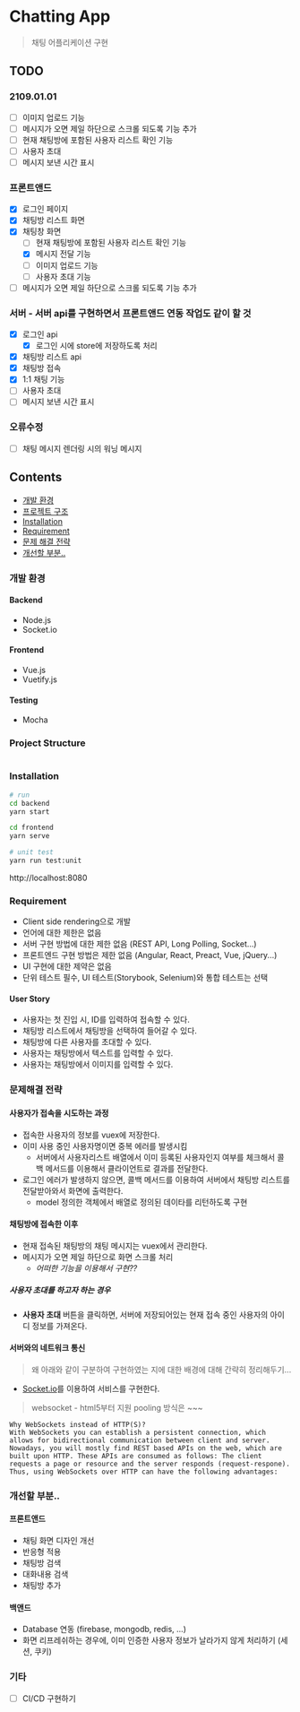 # Chatting App
> 채팅 어플리케이션 구현

## TODO

### 2109.01.01
- [ ] 이미지 업로드 기능
- [ ] 메시지가 오면 제일 하단으로 스크롤 되도록 기능 추가
- [ ] 현재 채팅방에 포함된 사용자 리스트 확인 기능
- [ ] 사용자 초대
- [ ] 메시지 보낸 시간 표시

### 프론트앤드

- [x] 로그인 페이지
- [x] 채팅방 리스트 화면
- [x] 채팅창 화면
  - [ ] 현재 채팅방에 포함된 사용자 리스트 확인 기능
  - [x] 메시지 전달 기능
  - [ ] 이미지 업로드 기능
  - [ ] 사용자 초대 기능
- [ ] 메시지가 오면 제일 하단으로 스크롤 되도록 기능 추가

### 서버 - 서버 api를 구현하면서 프론트앤드 연동 작업도 같이 할 것

- [x] 로그인 api
    - [x] 로그인 시에 store에 저장하도록 처리
- [x] 채팅방 리스트 api
- [x] 채팅방 접속
- [x] 1:1 채팅 기능
- [ ] 사용자 초대
- [ ] 메시지 보낸 시간 표시

### 오류수정
- [ ] 채팅 메시지 렌더링 시의 워닝 메시지

## Contents

- [개발 환경](#configuration)
- [프로젝트 구조](#structure)
- [Installation](#installation)
- [Requirement](#requirement)
- [문제 해결 전략](#solution)
- [개선할 부분..](#more)

### 개발 환경 <a id="configuration"></a>

#### Backend

- Node.js
- Socket.io

#### Frontend

- Vue.js
- Vuetify.js

#### Testing

- Mocha

### Project Structure <a id="structure"></a>

```bash
```

### Installation <a id="installation"></a>

```bash
# run
cd backend
yarn start

cd frontend
yarn serve

# unit test
yarn run test:unit
```

http://localhost:8080

### Requirement <a id="requirement"></a>

- Client side rendering으로 개발
- 언어에 대한 제한은 없음
- 서버 구현 방법에 대한 제한 없음 (REST API, Long Polling, Socket...)
- 프론트엔드 구현 방법은 제한 없음 (Angular, React, Preact, Vue, jQuery...)
- UI 구현에 대한 제약은 없음
- 단위 테스트 필수, UI 테스트(Storybook, Selenium)와 통합 테스트는 선택

#### User Story

- 사용자는 첫 진입 시, ID를 입력하여 접속할 수 있다.
- 채팅방 리스트에서 채팅방을 선택하여 들어갈 수 있다.
- 채팅방에 다른 사용자를 초대할 수 있다.
- 사용자는 채팅방에서 텍스트를 입력할 수 있다.
- 사용자는 채팅방에서 이미지를 입력할 수 있다.

### 문제해결 전략 <a id="solution"></a>

#### 사용자가 접속을 시도하는 과정

- 접속한 사용자의 정보를 vuex에 저장한다.
- 이미 사용 중인 사용자명이면 중복 에러를 발생시킴
  - 서버에서 사용자리스트 배열에서 이미 등록된 사용자인지 여부를 체크해서 콜백 메서드를 이용해서 클라이언트로 결과를 전달한다.
- 로그인 에러가 발생하지 않으면, 콜백 메서드를 이용하여 서버에서 채팅방 리스트를 전달받아와서 화면에 출력한다.
  - model 정의한 객체에서 배열로 정의된 데이타를 리턴하도록 구현

#### 채팅방에 접속한 이후

- 현재 접속된 채팅방의 채팅 메시지는 vuex에서 관리한다.
- 메시지가 오면 제일 하단으로 화면 스크롤 처리
  - *어떠한 기능을 이용해서 구현??*

##### 사용자 초대를 하고자 하는 경우

- **사용자 초대** 버튼을 클릭하면, 서버에 저장되어있는 현재 접속 중인 사용자의 아이디 정보를 가져온다.


#### 서버와의 네트워크 통신

> 왜 아래와 같이 구분하여 구현하였는 지에 대한 배경에 대해 간략히 정리해두기...

- [Socket.io](https://socket.io/)를 이용하여 서비스를 구현한다.

> websocket - html5부터 지원
> pooling 방식은 ~~~

```
Why WebSockets instead of HTTP(S)?
With WebSockets you can establish a persistent connection, which allows for bidirectional communication between client and server. Nowadays, you will mostly find REST based APIs on the web, which are built upon HTTP. These APIs are consumed as follows: The client requests a page or resource and the server responds (request-respone). Thus, using WebSockets over HTTP can have the following advantages:
```


### 개선할 부분.. <a id="more"></a>

#### 프론트앤드

- 채팅 화면 디자인 개선
- 반응형 적용
- 채팅방 검색
- 대화내용 검색
- 채팅방 추가

#### 백앤드

- Database 연동 (firebase, mongodb, redis, ...)
- 화면 리프레쉬하는 경우에, 이미 인증한 사용자 정보가 날라가지 않게 처리하기 (세션, 쿠키) 

### 기타

- [ ] CI/CD 구현하기
